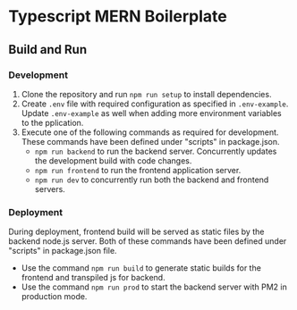 # Typescript MERN Boilerplate

## Build and Run

### Development

1. Clone the repository and run `npm run setup` to install dependencies.
2. Create `.env` file with required configuration as specified in `.env-example`. Update `.env-example` as well when adding more environment variables to the pplication.
3. Execute one of the following commands as required for development. These commands have been defined under "scripts" in package.json.
    - `npm run backend` to run the backend server. Concurrently updates the development build with code changes.
    - `npm run frontend` to run the frontend application server.
    - `npm run dev` to concurrently run both the backend and frontend servers.

### Deployment

During deployment, frontend build will be served as static files by the backend node.js server. Both of these commands have been defined under "scripts" in package.json file.

- Use the command `npm run build` to generate static builds for the frontend and transpiled js for backend.
- Use the command `npm run prod` to start the backend server with PM2 in production mode.
